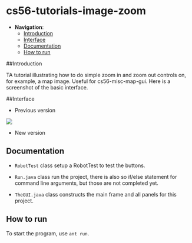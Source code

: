 cs56-tutorials-image-zoom
=========================

 - __Navigation__: 
   - [Introduction](https://github.com/Derek-X-Wang/cs56-tutorials-image-zoom/edit/master/README.md#introduction)
   - [Interface](https://github.com/Derek-X-Wang/cs56-tutorials-image-zoom/edit/master/README.md#interface)
   - [Documentation](https://github.com/Derek-X-Wang/cs56-tutorials-image-zoom/edit/master/README.md#documentation)
   - [How to run](https://github.com/Derek-X-Wang/cs56-tutorials-image-zoom/edit/master/README.md#how-to-run)


##Introduction
 
  TA tutorial illustrating how to do simple zoom in and zoom out controls on, for example, a map image.   Useful for cs56-misc-map-gui. Here is a screenshot of the basic interface.
  
##Interface

* Previous version
 
![](http://i.imgur.com/wkrgg1z.png)

* New version
 


## Documentation

* `RobotTest` class setup a RobotTest to test the buttons.

* `Run.java` class run the project, there is also so if/else statement for command line arguments, but those are not completed yet. 

* `TheGUI.java` class constructs the main frame and all panels for this project.  


## How to run 
To start the program, use `ant run`. 

